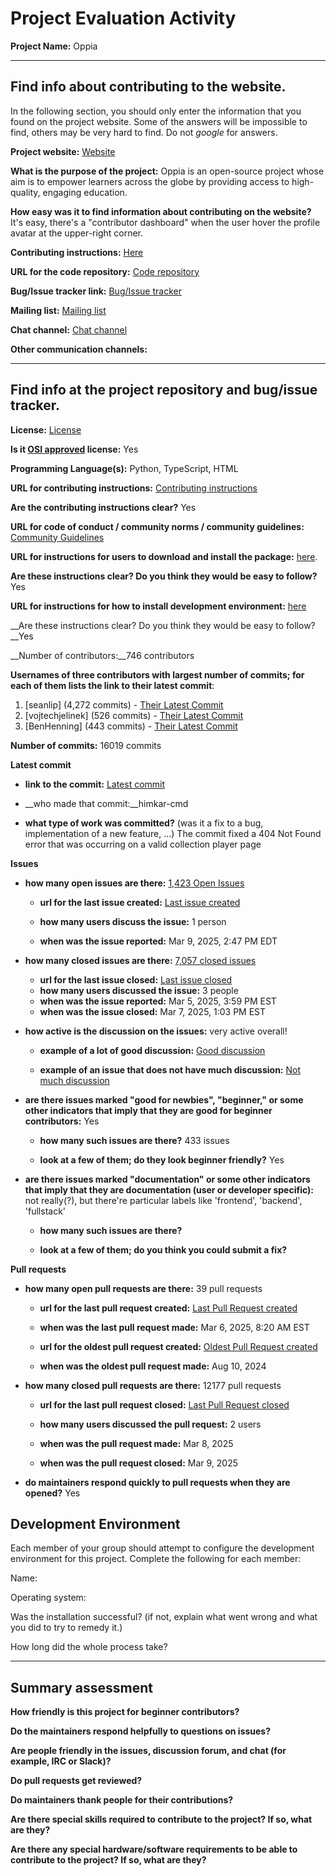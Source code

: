 # Project Evaluation Activity



__Project Name:__  Oppia


---

## Find info about contributing to the website.

In the following section, you should only enter the information that you
found on the project website. Some of the answers will be impossible to find, others
may be very hard to find. Do not _google_ for answers.

__Project website:__ [Website](https://www.oppia.org/)


__What is the purpose of the project:__ Oppia is an open-source project whose aim is to empower learners across the globe by providing access to high-quality, engaging education.


__How easy was it to find information about contributing on the website?__ It's easy, there's a "contributor dashboard" when the user hover the profile avatar at the upper-right corner.


__Contributing instructions:__ [Here](https://github.com/oppia/oppia/wiki) 

__URL for the code repository:__ [Code repository](https://github.com/oppia/oppia)

__Bug/Issue tracker link:__ [Bug/Issue tracker](https://github.com/oppia/oppia/issues)

__Mailing list:__ [Mailing list](https://groups.google.com/g/oppia-announce)

__Chat channel:__ [Chat channel](https://github.com/oppia/oppia/discussions)

__Other communication channels:__ 


---

## Find info at the project repository and bug/issue tracker.

__License:__ [License](https://github.com/oppia/oppia/blob/develop/LICENSE)

__Is it [OSI approved](https://opensource.org/licenses/alphabetical) license:__ Yes

__Programming Language(s):__ Python, TypeScript, HTML

__URL for contributing instructions:__ [Contributing instructions](https://github.com/oppia/oppia/wiki)

__Are the contributing instructions clear?__ Yes


__URL for code of conduct / community norms / community guidelines:__ [Community Guidelines](https://github.com/oppia/oppia?tab=coc-ov-file)

__URL for instructions for users to download and install the package:__  [here](https://github.com/oppia/oppia/wiki/Contributing-code-to-Oppia#setting-things-up). 


__Are these instructions clear? Do you think they would be easy to follow?__ Yes


__URL for instructions for how to install development environment:__ [here](https://github.com/oppia/oppia/wiki/Installing-Oppia)


__Are these instructions clear? Do you think they would be easy to follow?__Yes


__Number of contributors:__746 contributors


__Usernames of three contributors with largest number of commits; for
each of them lists the link to their latest commit__:

1. [seanlip] (4,272 commits) - [Their Latest Commit](https://github.com/oppia/oppia/commit/fd7a6bf3a50d9debe00f21580d16c57dc58763a1)
1. [vojtechjelinek] (526 commits) - [Their Latest Commit](https://github.com/oppia/oppia/commit/b4ee6426a57353cf88345e020c6237ad8af1765f)
1. [BenHenning] (443 commits) - [Their Latest Commit](https://github.com/oppia/oppia/commit/aafab950e211275d9b2af8fbb3491540c5e419c7)


__Number of commits:__ 16019 commits

__Latest commit__ 

- __link to the commit:__ [Latest commit](https://github.com/oppia/oppia/commit/8b3b4cec44cd328ca92e02c106f8bdc3172f6bbe)

- __who made that commit:__himkar-cmd

- __what type of work was committed?__ (was it a fix to a bug, implementation of a new feature, ...)
The commit fixed a 404 Not Found error that was occurring on a valid collection player page

__Issues__

- __how many open issues are there:__ [1,423 Open Issues](https://github.com/oppia/oppia/issues)

    - __url for the last issue created:__ [Last issue created](https://github.com/oppia/oppia/issues/22083)

    - __how many users discuss the issue:__ 1 person
    
    - __when was the issue reported:__ 
    Mar 9, 2025, 2:47 PM EDT

- __how many closed issues are there:__ [7,057 closed issues](https://github.com/oppia/oppia/issues?q=is%3Aissue%20state%3Aclosed)
    - __url for the last issue closed:__ [Last issue closed](https://github.com/oppia/oppia/issues/22061)
    - __how many users discussed the issue:__ 3 people
    - __when was the issue reported:__ Mar 5, 2025, 3:59 PM EST
    - __when was the issue closed:__ Mar 7, 2025, 1:03 PM EST

- __how active is the discussion on the issues:__ very active overall!

    - __example of a lot of good discussion:__ [Good discussion](https://github.com/oppia/oppia/issues/7643)
    
    - __example of an issue that does not have much discussion:__ [Not much discussion](https://github.com/oppia/oppia/issues/17095)



- __are there issues marked "good for newbies", "beginner," or some other indicators that imply that they are good for beginner contributors:__ Yes

    - __how many such issues are there?__ 433 issues
    
    - __look at a few of them; do they look beginner friendly?__ Yes



- __are there issues marked "documentation" or some other indicators that imply that they are documentation (user or developer specific):__ not really(?), but there're particular labels like 'frontend', 'backend', 'fullstack'

    - __how many such issues are there?__ 
    
    - __look at a few of them; do you think you could submit a fix?__ 



__Pull requests__

- __how many open pull requests are there:__ 39 pull requests

    - __url for the last pull request created:__ [Last Pull Request created](https://github.com/oppia/oppia/pull/22070)
    
    - __when was the last pull request made:__ Mar 6, 2025, 8:20 AM EST

    - __url for the oldest pull request created:__ [Oldest Pull Request created](https://github.com/oppia/oppia/pull/20809)
    
    - __when was the oldest pull request made:__ Aug 10, 2024

- __how many closed pull requests are there:__ 12177 pull requests

    - __url for the last pull request closed:__ [Last Pull Request closed](https://github.com/oppia/oppia/pull/22081)
    
    - __how many users discussed the pull request:__ 2 users
    
    - __when was the pull request made:__  Mar 8, 2025
    
    - __when was the pull request closed:__ Mar 9, 2025
    

- __do maintainers respond quickly to pull requests when they are opened?__ Yes


## Development Environment 

Each member of your group should attempt to configure the development environment 
for this project. Complete the following for each member:

Name: 

Operating system: 

Was the installation successful? (if not, explain what went wrong and 
what you did to try to remedy it.)

How long did the whole process take? 


---


## Summary assessment
__How friendly is this project for beginner contributors?__




__Do the maintainers respond helpfully to questions on issues?__



__Are people friendly in the issues, discussion forum, and chat (for example, IRC or Slack)?__




__Do pull requests get reviewed?__



__Do maintainers thank people for their contributions?__



__Are there special skills required to contribute to the project? If so, what are they?__



__Are there any special hardware/software requirements to be able to contribute to the project? If so, what are they?__
